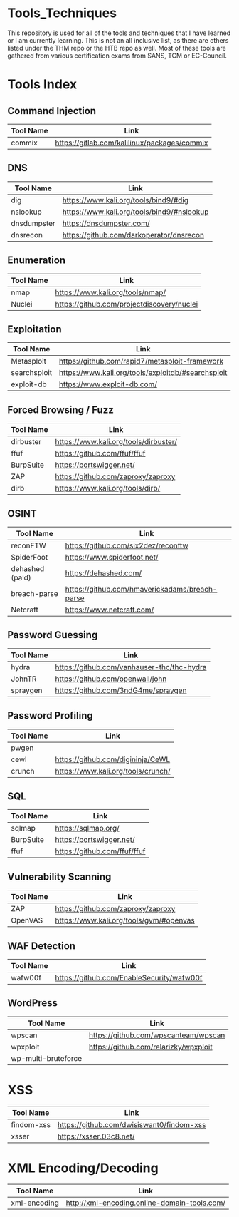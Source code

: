 # Tools_Techniques

This repository is used for all of the tools and techniques that I have learned or I am currently learning. This is not an all inclusive list, as there are others listed under the THM repo or the HTB repo as well. Most of these tools are gathered from various certification exams from SANS, TCM or EC-Council.


# Tools Index

## Command Injection
Tool Name | Link
--------- | ----
commix    | https://gitlab.com/kalilinux/packages/commix


## DNS
Tool Name | Link
--------- | ----
dig       | https://www.kali.org/tools/bind9/#dig
nslookup  | https://www.kali.org/tools/bind9/#nslookup
dnsdumpster | https://dnsdumpster.com/
dnsrecon  | https://github.com/darkoperator/dnsrecon


## Enumeration
Tool Name | Link
--------- | ----
nmap      | https://www.kali.org/tools/nmap/
Nuclei    | https://github.com/projectdiscovery/nuclei

## Exploitation
Tool Name | Link
--------- | ----
Metasploit  | https://github.com/rapid7/metasploit-framework
searchsploit  | https://www.kali.org/tools/exploitdb/#searchsploit
exploit-db  | https://www.exploit-db.com/


## Forced Browsing / Fuzz
Tool Name | Link
--------- | ----
dirbuster | https://www.kali.org/tools/dirbuster/
ffuf      | https://github.com/ffuf/ffuf
BurpSuite | https://portswigger.net/
ZAP       | https://github.com/zaproxy/zaproxy
dirb      | https://www.kali.org/tools/dirb/

## OSINT
Tool Name | Link
--------- | ----
reconFTW  | https://github.com/six2dez/reconftw
SpiderFoot  | https://www.spiderfoot.net/
dehashed (paid) | https://dehashed.com/
breach-parse  | https://github.com/hmaverickadams/breach-parse
Netcraft  | https://www.netcraft.com/

## Password Guessing
Tool Name | Link
--------- | ----
hydra     | https://github.com/vanhauser-thc/thc-hydra
JohnTR    | https://github.com/openwall/john
spraygen  | https://github.com/3ndG4me/spraygen

## Password Profiling
Tool Name | Link
--------- | ----
pwgen     |
cewl      | https://github.com/digininja/CeWL
crunch    | https://www.kali.org/tools/crunch/


## SQL
Tool Name | Link
--------- | ----
sqlmap    | https://sqlmap.org/
BurpSuite | https://portswigger.net/
ffuf      | https://github.com/ffuf/ffuf


## Vulnerability Scanning
Tool Name | Link
--------- | ----
ZAP       | https://github.com/zaproxy/zaproxy
OpenVAS   | https://www.kali.org/tools/gvm/#openvas


## WAF Detection
Tool Name | Link
--------- | ----
wafw00f   | https://github.com/EnableSecurity/wafw00f


## WordPress
Tool Name | Link
--------- | ----
wpscan    | https://github.com/wpscanteam/wpscan
wpxploit  | https://github.com/relarizky/wpxploit
wp-multi-bruteforce |


# XSS
Tool Name | Link
--------- | ----
findom-xss  | https://github.com/dwisiswant0/findom-xss
xsser     | https://xsser.03c8.net/


# XML Encoding/Decoding
Tool Name | Link
--------- | ----
xml-encoding  | http://xml-encoding.online-domain-tools.com/
